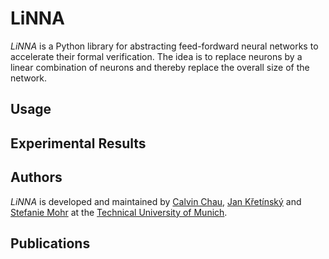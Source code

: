 LiNNA
=====
*LiNNA* is a Python library for abstracting feed-fordward
neural networks to accelerate their formal verification.
The idea is to replace neurons by a linear combination of neurons
and thereby replace the overall size of the network.

Usage
-----

Experimental Results
--------------------

Authors
-------
*LiNNA* is developed and maintained by [Calvin Chau](https://cxlvinchau.github.io/), [Jan Křetı́nský](https://www7.in.tum.de/~kretinsk/) and [Stefanie Mohr](https://www7.in.tum.de/~mohr/)
at the [Technical University of Munich](https://www.in.tum.de/en/in/cover-page/).

Publications
------------